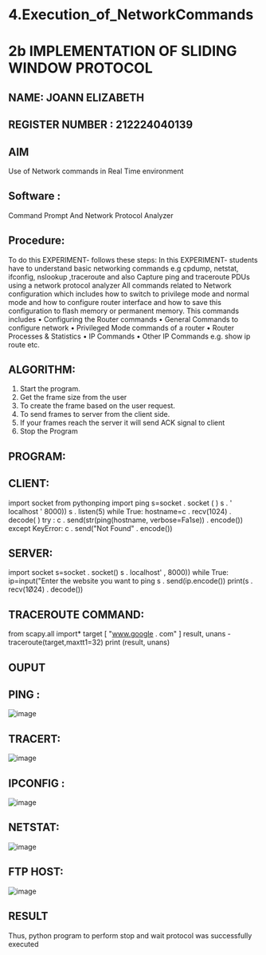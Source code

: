 # 4.Execution_of_NetworkCommands
# 2b IMPLEMENTATION OF SLIDING WINDOW PROTOCOL
## NAME: JOANN ELIZABETH 

## REGISTER NUMBER : 212224040139
## AIM
Use of Network commands in Real Time environment

## Software :
Command Prompt And Network Protocol Analyzer

## Procedure:
To do this EXPERIMENT- follows these steps:
In this EXPERIMENT- students have to understand basic networking commands e.g cpdump, netstat, ifconfig, nslookup ,traceroute and also Capture ping and traceroute PDUs using a network protocol analyzer
All commands related to Network configuration which includes how to switch to privilege mode
and normal mode and how to configure router interface and how to save this configuration to
flash memory or permanent memory.
This commands includes
• Configuring the Router commands
• General Commands to configure network
• Privileged Mode commands of a router
• Router Processes & Statistics
• IP Commands
• Other IP Commands e.g. show ip route etc.

## ALGORITHM:
1. Start the program.
2. Get the frame size from the user
3. To create the frame based on the user request.
4. To send frames to server from the client side.
5. If your frames reach the server it will send ACK signal to client
6. Stop the Program

## PROGRAM:

## CLIENT:
import socket from pythonping import ping s=socket . socket ( )
s . ' localhost ' 8000))
s . listen(5)
while True:
hostname=c . recv(1024) . decode( ) try :
c . send(str(ping(hostname, verbose=Fa1se)) . encode()) except KeyError:
c . send("Not Found" . encode())

## SERVER:
import socket s=socket . socket()
s .  localhost' , 8000)) while True:
ip=input("Enter the website you want to ping 
s . send(ip.encode()) print(s . recv(1Ø24) . decode())

## TRACEROUTE COMMAND:
from scapy.all import* target [ "www.google . com" ] result, unans - traceroute(target,maxtt1=32) print (result, unans)

## OUPUT
## PING :
![image](https://github.com/user-attachments/assets/764682b2-141f-4f92-8516-36f716bb4d8c)

## TRACERT:
![image](https://github.com/user-attachments/assets/f5bd5149-d0e9-4c3d-8254-241825e554a5)

## IPCONFIG :
![image](https://github.com/user-attachments/assets/9622baa4-c38a-427d-aa9c-5951b7cf97bd)

## NETSTAT:
![image](https://github.com/user-attachments/assets/637b686b-5199-4ee4-904c-c31f72e00caa)

## FTP HOST:
![image](https://github.com/user-attachments/assets/4f098fc3-ca28-4d1c-8e28-975c7337743a)

## RESULT
Thus, python program to perform stop and wait protocol was successfully executed
